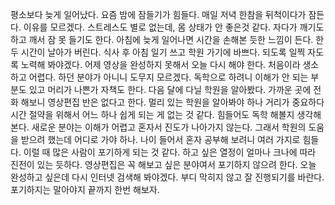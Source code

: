 
평소보다 늦게 일어났다.
요즘 밤에 잠들기가 힘들다. 매일 저녁 한참을 뒤척이다가 잠든다.
이유를 모르겠다. 스트레스도 별로 없는데, 몸 상태가 안 좋은것 같다.
자다가 깨기도 하고 깨서 잠 못 들기도 한다.
아침에 늦게 일어나면 시간을 손해본 듯한 느낌이 든다.
한두 시간이 날아가 버린다. 
식사 후 아침 일기 쓰고 학원 가기에 바쁘다. 
되도록 일찍 자도록 노력해 봐야겠다.
어제 영상을 완성하지 못해서 오늘 다시 해야 한다. 
처음이라 생소하고 어렵다. 하던 분야가 아니니 도무지 모르겠다. 
독학으로 하려니 이해가 안 되는 부분도 있고 머리가 나쁜가 자책도 한다.
다음 달에 다닐 학원을 알아봤다. 
가까운 곳에 전화 해보니 영상편집 반은 없다고 한다.
멀리 있는 학원을 알아봐야 하나 거리가 중요하다 시간 절약을 위해서
어느 하나 쉽게 되는 게 없는 것 같다.
힘들어도 독학 해볼지 생각해 본다.
새로운 분야는 이해가 어렵고 혼자서 진도가 나아가지 않는다.
그래서 학원의 도움을 받으려 했는데 어디로 가야 하나.
나이 들어서 혼자 공부해 보려니 여러 가지로 힘들다.
이럴 때 많은 사람이 포기하게 되는 것 같다.
하고 싶은 열정이 얼마나 크나에 따라 진전이 있는 듯하다. 
영상편집은 꼭 해보고 싶은 분야여서 포기하지 않으려 한다.
오늘 완성하고 싶은데 다시 인터넷 검색해 봐야겠다.
부디 막히지 않고 잘 진행되기를 바란다.
포기하지는 말아야지
끝까지 한번 해보자.